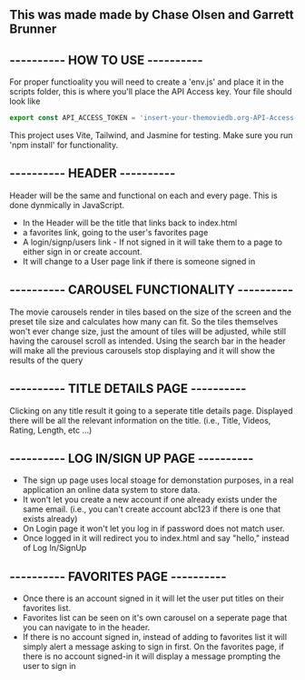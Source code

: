
## This was made made by Chase Olsen and Garrett Brunner
## ---------- HOW TO USE ----------
For proper functioality you will need to create a 'env.js' and place it in the scripts folder, this is where you'll place the API Access key.
Your file should look like 
```js
export const API_ACCESS_TOKEN = 'insert-your-themoviedb.org-API-Access-key-here'
```

This project uses Vite, Tailwind, and Jasmine for testing. 
Make sure you run 'npm install' for functionality.

## ---------- HEADER ----------
Header will be the same and functional on each and every page. This is done dynmically in JavaScript.
- In the Header will be the title that links back to index.html
- a favorites link, going to the user's favorites page
- A login/signp/users link - If not signed in it will take them to a page to either sign in or create account.
- It will change to a User page link if there is someone signed in

## ---------- CAROUSEL FUNCTIONALITY ----------
The movie carousels render in tiles based on the size of the screen and the preset tile size and calculates how many can fit. So the tiles themselves won't ever change size, just the amount of tiles will be adjusted, while still having the carousel scroll as intended. Using the search bar in the header will make all the previous carousels stop displaying and it will show the results of the query 

## ---------- TITLE DETAILS PAGE ----------
Clicking on any title result it going to a seperate title details page.
Displayed there will be all the relevant information on the title. (i.e., Title, Videos, Rating, Length, etc ...)

## ---------- LOG IN/SIGN UP PAGE ----------
- The sign up page uses local stoage for demonstation purposes, in a real application an online data system to store data.
- It won't let you create a new account if one already exists under the same email. (i.e., you can't create account abc123 if there is one that exists already)
- On Login page it won't let you log in if password does not match user.
- Once logged in it will redirect you to index.html and say "hello,<user>" instead of Log In/SignUp

## ---------- FAVORITES PAGE ----------
- Once there is an account signed in it will let the user put titles on their favorites list.
- Favorites list can be seen on it's own carousel on a seperate page that you can navigate to in the header.
- If there is no account signed in, instead of adding to favorites list it will simply alert a message asking to sign in first. On the favorites page, if there is no account signed-in it will display a message prompting the user to sign in
